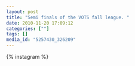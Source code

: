 ```yaml
---
layout: post
title: "Semi finals of the VOTS fall league. "
date: 2010-11-20 17:09:12
categories: [""]
tags: []
media_id: "5257430_326209"
---
```


{% instagram %}
